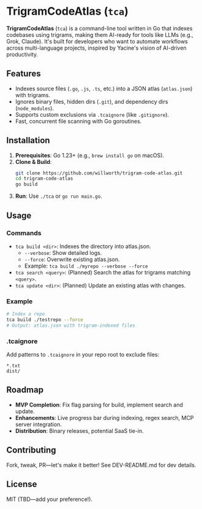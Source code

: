 # TrigramCodeAtlas (`tca`)

**TrigramCodeAtlas** (`tca`) is a command-line tool written in Go that indexes codebases using trigrams, making them AI-ready for tools like LLMs (e.g., Grok, Claude). It's built for developers who want to automate workflows across multi-language projects, inspired by Yacine's vision of AI-driven productivity.

## Features
- Indexes source files (`.go`, `.js`, `.ts`, etc.) into a JSON atlas (`atlas.json`) with trigrams.
- Ignores binary files, hidden dirs (`.git`), and dependency dirs (`node_modules`).
- Supports custom exclusions via `.tcaignore` (like `.gitignore`).
- Fast, concurrent file scanning with Go goroutines.

## Installation
1. **Prerequisites**: Go 1.23+ (e.g., `brew install go` on macOS).
2. **Clone & Build**:
   ```bash
   git clone https://github.com/willworth/trigram-code-atlas.git
   cd trigram-code-atlas
   go build
   ```
3. **Run**: Use `./tca` or `go run main.go`.

## Usage
### Commands
* `tca build <dir>`: Indexes the directory into atlas.json.
   * `--verbose`: Show detailed logs.
   * `--force`: Overwrite existing atlas.json.
   * Example: `tca build ./myrepo --verbose --force`
* `tca search <query>`: (Planned) Search the atlas for trigrams matching `<query>`.
* `tca update <dir>`: (Planned) Update an existing atlas with changes.

### Example
```bash
# Index a repo
tca build ./testrepo --force
# Output: atlas.json with trigram-indexed files
```

### .tcaignore
Add patterns to `.tcaignore` in your repo root to exclude files:

```
*.txt
dist/
```

## Roadmap
* **MVP Completion**: Fix flag parsing for build, implement search and update.
* **Enhancements**: Live progress bar during indexing, regex search, MCP server integration.
* **Distribution**: Binary releases, potential SaaS tie-in.

## Contributing
Fork, tweak, PR—let's make it better! See DEV-README.md for dev details.

## License
MIT (TBD—add your preference!).
